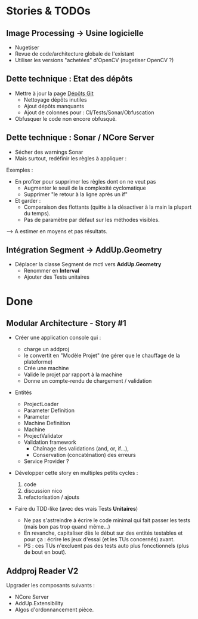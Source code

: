 # Stories & TODOs

## Image Processing -> Usine logicielle

* Nugetiser
* Revue de code/architecture globale de l'existant 
* Utiliser les versions "achetées" d'OpenCV (nugetiser OpenCV ?)

## Dette technique : Etat des dépôts

* Mettre à jour la page [Dépôts Git](https://fmas-ul01.fmas.local:8093/pages/viewpage.action?pageId=4554962)
	* Nettoyage dépôts inutiles
	* Ajout dépôts manquants
	* Ajout de colonnes pour : CI/Tests/Sonar/Obfuscation
* Obfusquer le code non encore obfusqué.

## Dette technique : Sonar / NCore Server

* Sécher des warnings Sonar
* Mais surtout, redéfinir les règles à appliquer :

Exemples :

* En profiter pour supprimer les règles dont on ne veut pas
	* Augmenter le seuil de la complexité cyclomatique
	* Supprimer "le retour à la ligne après un if"
* Et garder :
	* Comparaison des flottants (quitte à la désactiver à la main la plupart du temps).
	* Pas de paramètre par défaut sur les méthodes visibles.

--> A estimer en moyens et pas résultats. 

				
## Intégration Segment -> AddUp.Geometry

* Déplacer la classe Segment de mctl vers **AddUp.Geometry**
	* Renommer en **Interval**
	* Ajouter des Tests unitaires

# Done

## Modular Architecture - Story #1

* Créer une application console qui :
	* charge un addproj
	* le convertit en "Modèle Projet" (ne gérer que le chauffage de la plateforme)
	* Crée une machine
	* Valide le projet par rapport à la machine
	* Donne un compte-rendu de chargement / validation 

* Entités
	* ProjectLoader
	* Parameter Definition
	* Parameter
	* Machine Definition
	* Machine
	* ProjectValidator
	* Validation framework
		* Chaînage des validations (and, or, if...),
		* Conservation (concaténation) des erreurs
	* Service Provider ?

* Développer cette story en multiples petits cycles :
	1. code
	2. discussion nico
	3. refactorisation / ajouts	

* Faire du TDD-like (avec des vrais Tests **Unitaires**)
	* Ne pas s'astreindre à écrire le code minimal qui fait passer les tests (mais bon pas trop quand même...)
	* En revanche, capitaliser dès le début sur des entités testables et pour ça : écrire les jeux d'essai (et les TUs concernés) avant.		
	* PS : ces TUs n'excluent pas des tests auto plus foncctionnels (plus de bout en bout).	

## Addproj Reader V2

Upgrader les composants suivants :

* NCore Server
* AddUp.Extensibility
* Algos d'ordonnancement pièce.